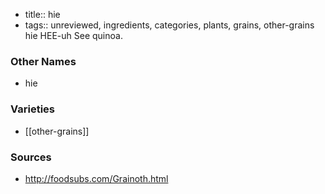 - title:: hie
- tags:: unreviewed, ingredients, categories, plants, grains, other-grains
hie HEE-uh See quinoa.

### Other Names

* hie

### Varieties

* [[other-grains]]

### Sources
* http://foodsubs.com/Grainoth.html
